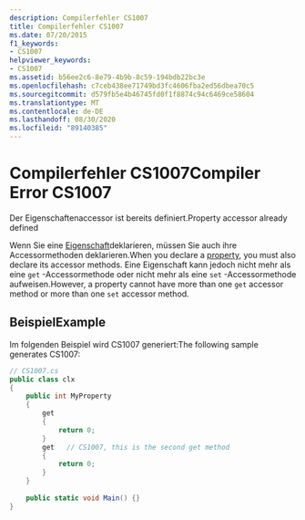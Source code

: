 ```yaml
---
description: Compilerfehler CS1007
title: Compilerfehler CS1007
ms.date: 07/20/2015
f1_keywords:
- CS1007
helpviewer_keywords:
- CS1007
ms.assetid: b56ee2c6-8e79-4b9b-8c59-194bdb22bc3e
ms.openlocfilehash: c7ceb438ee71749bd3fc4606fba2ed56dbea70c5
ms.sourcegitcommit: d579fb5e4b46745fd0f1f8874c94c6469ce58604
ms.translationtype: MT
ms.contentlocale: de-DE
ms.lasthandoff: 08/30/2020
ms.locfileid: "89140385"
---
```

# <a name="compiler-error-cs1007"></a><span data-ttu-id="92bdb-103">Compilerfehler CS1007</span><span class="sxs-lookup"><span data-stu-id="92bdb-103">Compiler Error CS1007</span></span>
<span data-ttu-id="92bdb-104">Der Eigenschaftenaccessor ist bereits definiert.</span><span class="sxs-lookup"><span data-stu-id="92bdb-104">Property accessor already defined</span></span>  
  
 <span data-ttu-id="92bdb-105">Wenn Sie eine [Eigenschaft](../programming-guide/classes-and-structs/using-properties.md)deklarieren, müssen Sie auch ihre Accessormethoden deklarieren.</span><span class="sxs-lookup"><span data-stu-id="92bdb-105">When you declare a [property](../programming-guide/classes-and-structs/using-properties.md), you must also declare its accessor methods.</span></span> <span data-ttu-id="92bdb-106">Eine Eigenschaft kann jedoch nicht mehr als eine `get` -Accessormethode oder nicht mehr als eine `set` -Accessormethode aufweisen.</span><span class="sxs-lookup"><span data-stu-id="92bdb-106">However, a property cannot have more than one `get` accessor method or more than one `set` accessor method.</span></span>  
  
## <a name="example"></a><span data-ttu-id="92bdb-107">Beispiel</span><span class="sxs-lookup"><span data-stu-id="92bdb-107">Example</span></span>  
 <span data-ttu-id="92bdb-108">Im folgenden Beispiel wird CS1007 generiert:</span><span class="sxs-lookup"><span data-stu-id="92bdb-108">The following sample generates CS1007:</span></span>  
  
```csharp  
// CS1007.cs  
public class clx  
{  
    public int MyProperty  
    {  
        get  
        {  
            return 0;  
        }  
        get   // CS1007, this is the second get method  
        {  
            return 0;  
        }  
    }  
  
    public static void Main() {}  
}  
```
